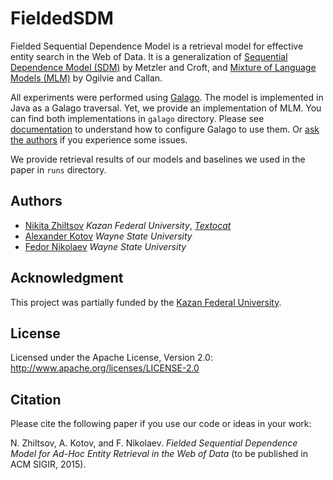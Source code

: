 # FieldedSDM
Fielded Sequential Dependence Model is a retrieval model for effective entity search in the Web of Data. It is a generalization of  [Sequential Dependence Model (SDM)](http://www-dev.ccs.neu.edu/home/yzsun/classes/2014Spring_CS7280/Papers/Probabilistic_Models/A%20Markov%20Random%20Field%20Model%20for%20Term%20Dependencies.pdf) by Metzler and Croft, and [Mixture of Language Models (MLM)](http://www.cs.cmu.edu/~callan/Papers/sigir03-pto.pdf) by Ogilvie and Callan.

All experiments were performed using [Galago](http://sourceforge.net/p/lemur/galago/ci/default/tree/).
The model is implemented in Java as a Galago traversal. Yet, we provide an implementation of MLM. You can find both implementations in `galago` directory.
Please see [documentation](http://sourceforge.net/p/lemur/wiki/Galago%20Traversals/#implementing-your-own-traversal)
to understand how to configure Galago to use them. Or [ask the authors](mailto:nikita.zhiltsov@gmail.com) if you experience some issues.

We provide retrieval results of our models and baselines we used in the paper in `runs` directory.

## Authors
- [Nikita Zhiltsov](https://github.com/nzhiltsov) *Kazan Federal University*, [*Textocat*](http://textocat.com/)
- [Alexander Kotov](http://www.cs.wayne.edu/kotov/) *Wayne State University*
- [Fedor Nikolaev](https://github.com/fsqcds) *Wayne State University*

## Acknowledgment
This project was partially funded by the [Kazan Federal University](http://kpfu.ru/eng).

## License
Licensed under the Apache License, Version 2.0: http://www.apache.org/licenses/LICENSE-2.0

## Citation
Please cite the following paper if you use our code or ideas in your work:

N. Zhiltsov, A. Kotov, and F. Nikolaev. *Fielded Sequential Dependence Model for Ad-Hoc Entity Retrieval in the Web of Data*  (to be published in ACM SIGIR, 2015).
